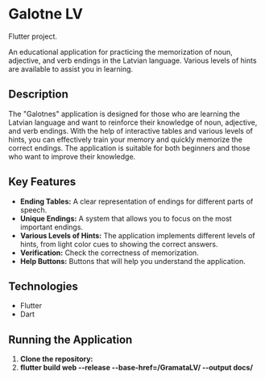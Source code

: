 # Galotne LV 

Flutter project.

An educational application for practicing the memorization of noun, adjective, and verb endings in the Latvian language. Various levels of hints are available to assist you in learning.

## Description

The "Galotnes" application is designed for those who are learning the Latvian language and want to reinforce their knowledge of noun, adjective, and verb endings. With the help of interactive tables and various levels of hints, you can effectively train your memory and quickly memorize the correct endings. The application is suitable for both beginners and those who want to improve their knowledge.

## Key Features

*   **Ending Tables:** A clear representation of endings for different parts of speech.
*   **Unique Endings:** A system that allows you to focus on the most important endings.
*   **Various Levels of Hints:** The application implements different levels of hints, from light color cues to showing the correct answers.
*   **Verification:** Check the correctness of memorization.
*   **Help Buttons:** Buttons that will help you understand the application.

## Technologies

*   Flutter
*   Dart

## Running the Application

1.  **Clone the repository:**
2. **flutter build web --release --base-href=/GramataLV/ --output docs/**



